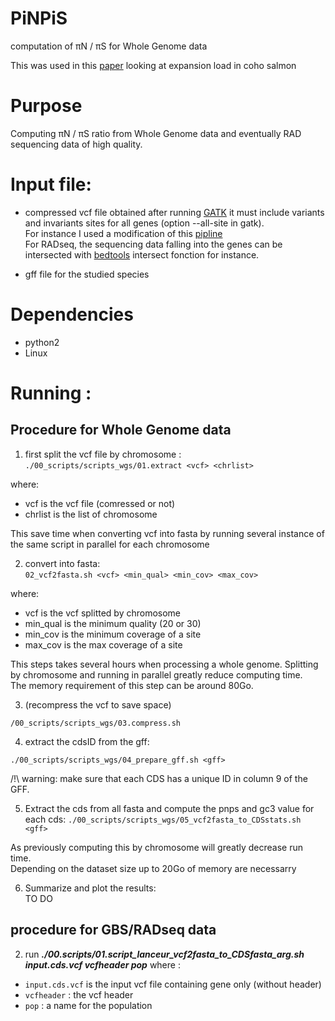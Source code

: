 # PiNPiS

computation of 	&pi;N /	&pi;S for Whole Genome data



This was used in this [paper](https://www.biorxiv.org/content/10.1101/732750v3) looking at expansion load in coho salmon

# Purpose
Computing 	&pi;N /	&pi;S ratio from Whole Genome data and eventually RAD sequencing data of high quality.

# Input file:
* compressed vcf file obtained after running [GATK](https://gatk.broadinstitute.org/hc/en-us) it must include variants and invariants sites for all genes (option --all-site in gatk).  
For instance I used a modification of this [pipline](https://github.com/QuentinRougemont/gatk_haplotype)  
For RADseq, the sequencing data falling into the genes can be intersected with [bedtools](https://bedtools.readthedocs.io/en/latest/content/tools/intersect.html) intersect fonction for instance.

* gff file for the studied species

# Dependencies

* python2
* Linux

# Running :

## Procedure for Whole Genome data  

1. first split the vcf file by chromosome :
```./00_scripts/scripts_wgs/01.extract <vcf> <chrlist>```

where:
* vcf is the vcf file (comressed or not)
* chrlist is the list of chromosome

This save time when converting vcf into fasta by running several instance of the same script in parallel for each chromosome

2. convert into fasta:  
```02_vcf2fasta.sh <vcf> <min_qual> <min_cov> <max_cov> ```

where:  
* vcf is the vcf splitted by chromosome
* min_qual is the minimum quality (20 or 30)
* min_cov is the minimum coverage of a site
* max_cov is the max coverage of a site

This steps takes several hours when processing a whole genome. Splitting by chromosome and running in parallel greatly reduce computing time.  
The memory requirement of this step can be around 80Go.

3. (recompress the vcf to save space)  
 
```/00_scripts/scripts_wgs/03.compress.sh``` 

4. extract the cdsID from the gff:  
 
```./00_scripts/scripts_wgs/04_prepare_gff.sh <gff>``` 

/!\ warning:  make sure that each CDS has a unique ID in column 9 of the GFF.

5. Extract the cds from all fasta and compute the pnps and gc3 value for each cds: 
```./00_scripts/scripts_wgs/05_vcf2fasta_to_CDSstats.sh <gff>```  

As previously computing this by chromosome will greatly decrease run time.  
Depending on the dataset size up to 20Go of memory are necessarry

6. Summarize and plot the results:  
TO DO




## procedure for GBS/RADseq data
2. run ***./00.scripts/01.script_lanceur_vcf2fasta_to_CDSfasta_arg.sh input.cds.vcf vcfheader pop***
where :
* `input.cds.vcf` is the input vcf file containing gene only (without header)
* `vcfheader` : the vcf header
* `pop` : a name for the population
